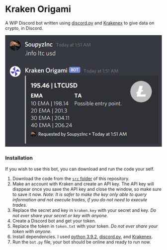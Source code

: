 # Kraken Origami
A WIP Discord bot written using [discord.py](https://github.com/Rapptz/discord.py) and [Krakenex](https://github.com/veox/python3-krakenex) to give data on crypto, in Discord.

![](https://github.com/SoupyzInc/KrakenOrigami/blob/main/Wiki/LTC%20Example.png)

### Installation 
If you wish to use this bot, you can download and run the code your self.
1. Download the code from the [`src` folder](https://github.com/SoupyzInc/KrakenOrigami/tree/main/src) of this repository.
2. Make an account with Kraken and create an API key. The API key will disppear once you save the API key and close the window, so make sure to save it now. _Note: It is safer to make the key only able to query information and not execute trades, if you do not need to execute trades._
3. Replace the secret and key in `kraken.key` with your secret and key. _Do not ever share your secret or key with anyone._
4. Create a Discord bot and get your token.
5. Replace the token in `token.txt` with your token. _Do not ever share your token with anyone._
6. Install dependencies. I used [python 3.9.2](https://www.python.org/downloads/), [discord.py](https://github.com/Rapptz/discord.py), and [Krakenex](https://github.com/veox/python3-krakenex).
8. Run the `bot.py` file, your bot should be online and ready to run now.
